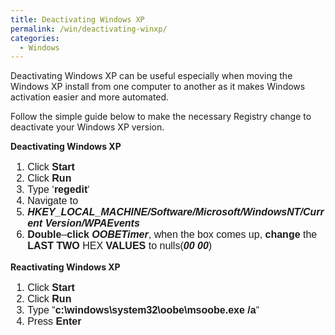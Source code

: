 ```yaml
---
title: Deactivating Windows XP
permalink: /win/deactivating-winxp/
categories:
  - Windows
---
```

Deactivating Windows XP can be useful especially when moving the Windows XP install from one computer to another as it makes Windows activation easier and more automated.

Follow the simple guide below to make the necessary Registry change to deactivate your Windows XP version.

**Deactivating Windows XP**

<ol style="font-family: sans-serif; font-size: medium; font-style: normal; line-height: normal;">
  <li>
    Click <strong>Start</strong>
  </li>
  <li>
    Click <strong>Run</strong>
  </li>
  <li>
    Type &#8216;<strong>regedit</strong>&#8216;
  </li>
  <li>
    Navigate to
  </li>
  <li>
    <strong><em>HKEY_LOCAL_MACHINE/Software/Microsoft/WindowsNT/Current Version/WPAEvents</em></strong>
  </li>
  <li>
    <strong>Double</strong>&#8211;<strong>click <em>OOBETimer</em></strong>, when the box comes up, <strong>change</strong> the <strong>LAST</strong> <strong>TWO</strong> HEX <strong>VALUES</strong> to nulls(<strong><em>00 00</em></strong>)
  </li>
</ol>

**Reactivating Windows XP**

<ol style="font-family: sans-serif; font-size: medium; font-style: normal; line-height: normal;">
  <li>
    Click <strong>Start</strong>
  </li>
  <li>
    Click <strong>Run</strong>
  </li>
  <li>
    Type &#8220;<strong>c:\windows\system32\oobe\msoobe.exe /a</strong>&#8220;
  </li>
  <li>
    Press <strong>Enter</strong>
  </li>
</ol>
